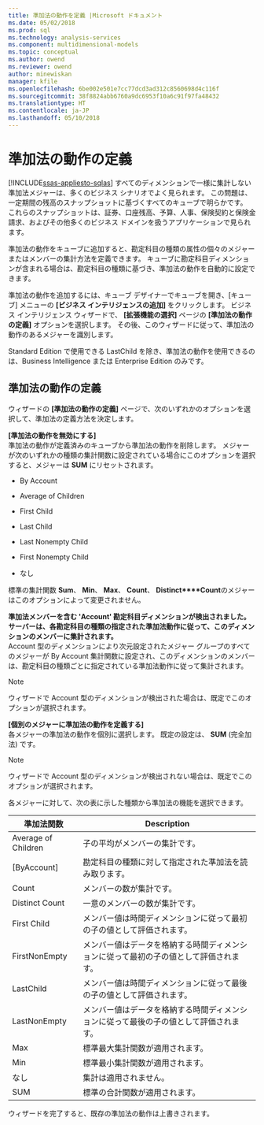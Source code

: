 ```yaml
---
title: 準加法の動作を定義 |Microsoft ドキュメント
ms.date: 05/02/2018
ms.prod: sql
ms.technology: analysis-services
ms.component: multidimensional-models
ms.topic: conceptual
ms.author: owend
ms.reviewer: owend
author: minewiskan
manager: kfile
ms.openlocfilehash: 6be002e501e7cc77dcd3ad312c8560698d4c116f
ms.sourcegitcommit: 38f8824abb6760a9dc6953f10a6c91f97fa48432
ms.translationtype: HT
ms.contentlocale: ja-JP
ms.lasthandoff: 05/10/2018
---
```

# <a name="define-semiadditive-behavior"></a>準加法の動作の定義
[!INCLUDE[ssas-appliesto-sqlas](../../includes/ssas-appliesto-sqlas.md)]
  すべてのディメンションで一様に集計しない準加法メジャーは、多くのビジネス シナリオでよく見られます。 この問題は、一定期間の残高のスナップショットに基づくすべてのキューブで明らかです。 これらのスナップショットは、証券、口座残高、予算、人事、保険契約と保険金請求、およびその他多くのビジネス ドメインを扱うアプリケーションで見られます。  
  
 準加法の動作をキューブに追加すると、勘定科目の種類の属性の個々のメジャーまたはメンバーの集計方法を定義できます。 キューブに勘定科目ディメンションが含まれる場合は、勘定科目の種類に基づき、準加法の動作を自動的に設定できます。  
  
 準加法の動作を追加するには、キューブ デザイナーでキューブを開き、[キューブ] メニューの **[ビジネス インテリジェンスの追加]** をクリックします。 ビジネス インテリジェンス ウィザードで、 **[拡張機能の選択]** ページの **[準加法の動作の定義]** オプションを選択します。 その後、このウィザードに従って、準加法の動作のあるメジャーを識別します。  
  
 Standard Edition で使用できる LastChild を除き、準加法の動作を使用できるのは、Business Intelligence または Enterprise Edition のみです。  
  
## <a name="define-semiadditive-behavior"></a>準加法の動作の定義  
 ウィザードの **[準加法の動作の定義]** ページで、次のいずれかのオプションを選択して、準加法の定義方法を決定します。  
  
 **[準加法の動作を無効にする]**  
 準加法の動作が定義済みのキューブから準加法の動作を削除します。 メジャーが次のいずれかの種類の集計関数に設定されている場合にこのオプションを選択すると、メジャーは **SUM** にリセットされます。  
  
-   By Account  
  
-   Average of Children  
  
-   First Child  
  
-   Last Child  
  
-   Last Nonempty Child  
  
-   First Nonempty Child  
  
-   なし  
  
 標準の集計関数 **Sum**、 **Min**、 **Max**、 **Count**、 **Distinct****Count**のメジャーはこのオプションによって変更されません。  
  
 **準加法メンバーを含む 'Account' 勘定科目ディメンションが検出されました。サーバーは、各勘定科目の種類の指定された準加法動作に従って、このディメンションのメンバーに集計されます。**  
 Account 型のディメンションにより次元設定されたメジャー グループのすべてのメジャーが By Account 集計関数に設定され、このディメンションのメンバーは、勘定科目の種類ごとに指定されている準加法動作に従って集計されます。  
  
> [!NOTE]  
>  ウィザードで Account 型のディメンションが検出された場合は、既定でこのオプションが選択されます。  
  
 **[個別のメジャーに準加法の動作を定義する]**  
 各メジャーの準加法の動作を個別に選択します。 既定の設定は、 **SUM** (完全加法) です。  
  
> [!NOTE]  
>  ウィザードで Account 型のディメンションが検出されない場合は、既定でこのオプションが選択されます。  
  
 各メジャーに対して、次の表に示した種類から準加法の機能を選択できます。  
  
|準加法関数|Description|  
|---------------------------|-----------------|  
|Average of Children|子の平均がメンバーの集計です。|  
|[ByAccount]|勘定科目の種類に対して指定された準加法を読み取ります。|  
|Count|メンバーの数が集計です。|  
|Distinct Count|一意のメンバーの数が集計です。|  
|First Child|メンバー値は時間ディメンションに従って最初の子の値として評価されます。|  
|FirstNonEmpty|メンバー値はデータを格納する時間ディメンションに従って最初の子の値として評価されます。|  
|LastChild|メンバー値は時間ディメンションに従って最後の子の値として評価されます。|  
|LastNonEmpty|メンバー値はデータを格納する時間ディメンションに従って最後の子の値として評価されます。|  
|Max|標準最大集計関数が適用されます。|  
|Min|標準最小集計関数が適用されます。|  
|なし|集計は適用されません。|  
|SUM|標準の合計関数が適用されます。|  
  
 ウィザードを完了すると、既存の準加法の動作は上書きされます。  
  
  

